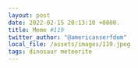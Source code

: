 ```yaml
---
layout: post
date: 2022-02-15 20:13:10 +0000.
title: Meme #119
twitter_author: "@americanserfdom"
local_file: /assets/images/119.jpeg
tags: dinosaur meteorite
---
```

